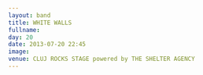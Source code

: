 ```yaml
---
layout: band
title: WHITE WALLS
fullname: 
day: 20
date: 2013-07-20 22:45
image: 
venue: CLUJ ROCKS STAGE powered by THE SHELTER AGENCY
---
```



